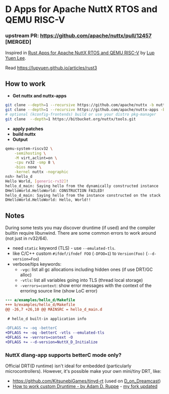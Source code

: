 # D Apps for Apache NuttX RTOS and QEMU RISC-V 

### upstream PR: https://github.com/apache/nuttx/pull/12457 [**MERGED**]

Inspired in [Rust Apps for Apache NuttX RTOS and QEMU RISC-V](https://github.com/lupyuen/nuttx-rust-app) by [Lup Yuen Lee](https://github.com/lupyuen).

Read https://lupyuen.github.io/articles/rust3

## How to work

- **Get nuttx and nuttx-apps**
```bash
git clone --depth=1 --recursive https://github.com/apache/nuttx -b nuttx-12.5.1
git clone --depth=1 --recursive https://github.com/apache/nuttx-apps -b nuttx-12.5.1 apps
# optional (kconfig-frontends) build or use your distro pkg-manager
git clone  --depth=1 https://bitbucket.org/nuttx/tools.git
```

- **apply patches**
- **build nuttx**
- **Output**
```bash
qemu-system-riscv32 \
    -semihosting \
    -M virt,aclint=on \
    -cpu rv32 -smp 8 \
    -bios none \
    -kernel nuttx -nographic
nsh> hello_d
Hello World, [generic-rv32]!
hello_d_main: Saying hello from the dynamically constructed instance
DHelloWorld.HelloWorld: CONSTRUCTION FAILED!
hello_d_main: Saying hello from the instance constructed on the stack
DHelloWorld.HelloWorld: Hello, World!!
```

## Notes

During some tests you may discover druntime (if used) and the compiler builtin require libunwind.
There are some common errors to work around (not just in rv32/64).

- need `static` keyword (TLS) - use `--emulated-tls`.
- like C/C++ custom `#ifdef/ifndef FOO` (`-DFOO=1`) to `Version(Foo)` (`--d-version=Foo`)
- verbose/tips keywords:
    - `-vgc`: list all gc allocations including hidden ones (if use DRT/GC alloc)
    - `-vtls`: list all variables going into TLS (thread local storage)
    - `-verrors=context`: show error messages with the context of the erroring source line (show LoC error)
```diff
--- a/examples/hello_d/Makefile
+++ b/examples/hello_d/Makefile
@@ -26,7 +26,10 @@ MAINSRC = hello_d_main.d
 
 # hello_d built-in application info
 
-DFLAGS += -oq -betterC
+DFLAGS += -oq -betterC -vtls --emulated-tls
+DFLAGS += -verrors=context -O
+DFLAGS += --d-version=NuttX_D_Initialize
```

### NuttX dlang-app supports betterC mode only?

Official DRT(D runtime) isn't ideal for embedded (particularly microcontrollers). However, it's possible make your own mini/tiny DRT, like:
- https://github.com/KitsunebiGames/tinyd-rt (used on [D_on_Dreamcast](https://dreamcast.wiki/D_on_Dreamcast))
- [How to work custom Druntime - by Adam D. Ruppe](http://dpldocs.info/this-week-in-d/Blog.Posted_2020_08_10.html#druntime) - [my fork updated](https://github.com/kassane/wasmd)
